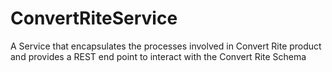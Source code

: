 # ConvertRiteService
A Service that encapsulates the processes involved in Convert Rite product and provides a REST end point to interact with the Convert Rite Schema

